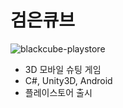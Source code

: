 # 검은큐브

![blackcube-playstore](https://user-images.githubusercontent.com/28214971/133545770-0e596f79-126e-4e85-b1c7-d8cfbada5197.png)

* 3D 모바일 슈팅 게임
* C#, Unity3D, Android
* 플레이스토어 출시
